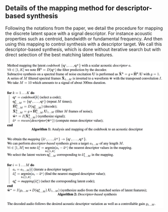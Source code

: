 <link href="style.css" rel="stylesheet">

<script type="text/javascript"> 
      // Show button
      function look(type){ 
      param=document.getElementById(type); 
      if(param.style.display == "none") param.style.display = "block"; 
      else param.style.display = "none" 
      } 
</script>


## Details of the mapping method for descriptor-based synthesis

Following the notations from the paper, we detail the procedure for mapping the discrete latent space with a signal descriptor. For instance acoustic properties such as centroid, bandwidth or fundamental frequency. And then using this mapping to control synthesis with a descriptor target. We call this descriptor-based synthesis, which is done without iterative search but with direct selection of the best matching latent features.

<p align="center"> <img src="figures/ISMIR_supplem.png"> </p>
